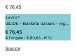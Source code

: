 € 76,45

![](zalando-teva-42-GLIDE_-_Baskets_basses_-_regular_black.png)

[Source](https://fr.zalando.be/homme/teva__taille-42/?sold_by_zalando=true)